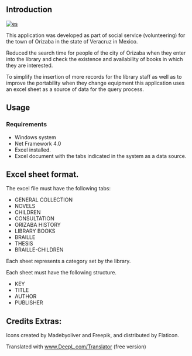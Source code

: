 
## Introduction
[![es](https://img.shields.io/badge/lang-es-yellow.svg)](https://github.com/DanNYSPD/BibliotecaNet/blob/master/README.es.md)

This application was developed as part of social service (volunteering) for the town of Orizaba in the state of Veracruz in Mexico.


Reduced the search time for people of the city of Orizaba when they enter into the library and check the existence and availability of books in which they are interested.

To simplify the insertion of more records for the library staff as well as to improve the portability when they change equipment this application uses an excel sheet as a source of data for the query process.



## Usage
### Requirements 

* Windows system
* Net Framework 4.0 
* Excel installed. 
* Excel document with the tabs indicated in the system as a data source.


## Excel sheet format.

The excel file must have the following tabs:

* GENERAL COLLECTION
* NOVELS
* CHILDREN
* CONSULTATION
* ORIZABA HISTORY
* LIBRARY BOOKS
* BRAILLE
* THESIS
* BRAILLE-CHILDREN

Each sheet represents a category set by the library. 

Each sheet must have the following structure.

* KEY
* TITLE
* AUTHOR
* PUBLISHER

## Credits Extras:

Icons created by Madebyoliver and Freepik, and distributed by Flaticon.

Translated with www.DeepL.com/Translator (free version)